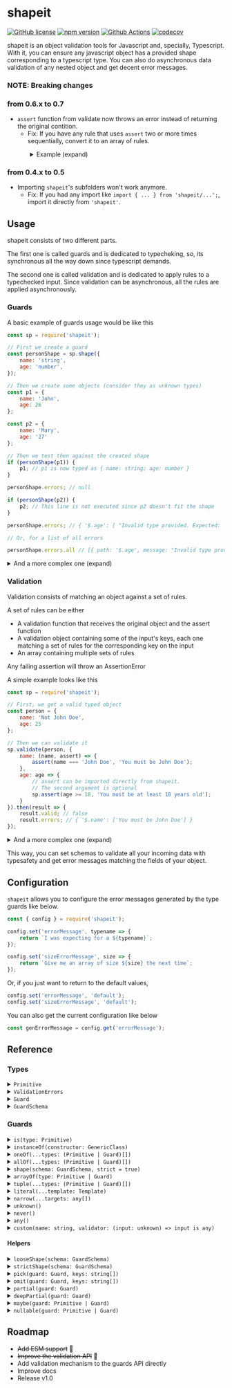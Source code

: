 # shapeit

[![GitHub license](https://img.shields.io/github/license/diegood12/shapeit?color=brightgreen)](https://github.com/diegood12/shapeit/blob/main/LICENSE)
[![npm version](https://img.shields.io/npm/v/shapeit.svg)](https://www.npmjs.com/package/shapeit)
[![Github Actions](https://github.com/diegood12/shapeit/actions/workflows/test.yml/badge.svg)](https://github.com/diegood12/shapeit/actions)
[![codecov](https://codecov.io/gh/diegood12/shapeit/branch/main/graph/badge.svg?token=00LOI4UKTU)](https://codecov.io/gh/diegood12/shapeit)

shapeit is an object validation tools for Javascript and, specially, Typescript. With it, you can ensure any javascript object has a provided shape corresponding to a typescript type. You can also do asynchronous data validation of any nested object and get decent error messages.

### **NOTE**: Breaking changes

### from 0.6.x to 0.7
* `assert` function from validate now throws an error instead of returning the original contition.
    * Fix: If you have any rule that uses `assert` two or more times sequentially, convert it to an array of rules.

<details style="padding-left: 3.3rem;">
<summary>
Example (expand)
</summary>

```typescript
sp.validate(myObj, {
    myProperty: (value, assert) => {
        assert(testCondition1(value), 'error message 1');
        assert(testCondition2(value), 'error message 2');
    }
});
```

would be replaced by

```typescript
sp.validate(myObj, {
    myProperty: [
        (value, assert) => assert(testCondition1(value), 'error message 1'),
        (value, assert) => assert(testCondition2(value), 'error message 2'),
    ]
});
```

or simply

```typescript
sp.validate(myObj, {
    myProperty: [
        value => sp.assert(testCondition1(value), 'error message 1'),
        value => sp.assert(testCondition2(value), 'error message 2'),
    ]
});
```
</details>

### from 0.4.x to 0.5
* Importing `shapeit`'s subfolders won't work anymore.
    * Fix: If you had any import like `import { ... } from 'shapeit/...';`, import it directly from `'shapeit'`.

## Usage

shapeit consists of two different parts.

The first one is called guards and is dedicated to typecheking, so, its synchronous all the way down since typescript demands.

The second one is called validation and is dedicated to apply rules to a typechecked input. Since validation can be asynchronous, all the rules are applied asynchronously.

### Guards

A basic example of guards usage would be like this
```js
const sp = require('shapeit');

// First we create a guard
const personShape = sp.shape({
    name: 'string',
    age: 'number',
});

// Then we create some objects (consider they as unknown types)
const p1 = {
    name: 'John',
    age: 26
};

const p2 = {
    name: 'Mary',
    age: '27'
};

// Then we test then against the created shape
if (personShape(p1)) {
    p1; // p1 is now typed as { name: string; age: number }
}

personShape.errors; // null

if (personShape(p2)) {
    p2; // This line is not executed since p2 doesn't fit the shape
}

personShape.errors; // { '$.age': [ "Invalid type provided. Expected: 'number'" ] }

// Or, for a list of all errors

personShape.errors.all // [{ path: '$.age', message: "Invalid type provided. Expected: 'number'" }]
```

<details>
<summary>
    And a more complex one (expand)
</summary>

```ts
import * as sp from 'shapeit';

const personShape = sp.shape({
    name: 'string',
    age: 'number',
    emails: sp.arrayOf('string')
});

const person = {
    name: 'John Doe',
    age: 25,
    emails: [
        'john.doe@example.com',
        'john_doe@email.com',
        null
    ]
};

if (personShape(person)) {
    person; // Unexecuted line
}

personShape.errors; // { '$.emails.2': [ "Invalid type provided. Expected: 'string'" ] }
```
</details>

### Validation
Validation consists of matching an object against a set of rules.

A set of rules can be either

* A validation function that receives the original object and the assert function
* A validation object containing some of the input's keys, each one matching a set of rules for the corresponding key on the input
* An array containing multiple sets of rules

Any failing assertion will throw an AssertionError

A simple example looks like this
```js
const sp = require('shapeit');

// First, we get a valid typed object
const person = {
    name: 'Not John Doe',
    age: 25
};

// Then we can validate it
sp.validate(person, {
    name: (name, assert) => {
        assert(name === 'John Doe', 'You must be John Doe');
    },
    age: age => {
        // assert can be imported directly from shapeit.
        // The second argument is optional
        sp.assert(age >= 18, 'You must be at least 18 years old');
    }
}).then(result => {
    result.valid; // false
    result.errors; // { '$.name': ['You must be John Doe'] }
});
```

<details>
<summary>
And a more complex one (expand)
</summary>

```typescript
import * as sp from 'shapeit';

// Typescript interface (you can obtain that with guards too)
interface Person {
    name: string;
    age: number;
    emails: string[];
    // Notice "job" is an optional parameter
    job?: {
        id: number;
        bossId: number;
    }
}

const person: Person = {
    name: 'John Doe',
    age: 25,
    emails: [
        'john.doe@example.com',
        'john_doe@email.com'
    ],
    job: {
        id: 13,
        bossId: 10
    }
};

sp.validate(person, {
    name: name => {
        sp.assert(name === 'John Doe', 'You must be John Doe');
    },
    age: age => {
        sp.assert(age >= 18, 'You must be at least 18 years old');
    },
    // An object validator can be an object with its keys
    job: {
        // Those rules will be evaluated only if key "job"
        // exists in the person object. So, don't need to
        // worry about that
        id: async jobId => {
            sp.assert(
                await existsOnDb(jobId),
                'This job doesnt exist on database'
            )
        },
        // Rules can be asynchronous functions 🥳
        // and all of them will be executed in parallel
        bossId: async bossId => {
            sp.assert(
                await existsOnDb(bossId),
                'This employee doesnt exist on database'
            )
        }
    },
    // When you need to validate the entire object and its keys,
    // you can pass an array containing
    // its rule and the rules for its members
    emails: [
        emails => {
            sp.assert(emails.length > 0, 'Provide at least one email');
        },
        {
            // $each is a way to apply the same rule
            // to all the array elements
            $each: email => {
                sp.assert(isValidEmail(email), 'Invalid email');
            }
        }
    ]
}).then(result => {
    // Do something with validation result
});
```
</details>


This way, you can set schemas to validate all your incoming data with typesafety and get error messages matching the fields of your object.

## Configuration

`shapeit` allows you to configure the error messages generated by the type guards like below.

```js
const { config } = require('shapeit');

config.set('errorMessage', typename => {
    return `I was expecting for a ${typename}`;
});

config.set('sizeErrorMessage', size => {
    return `Give me an array of size ${size} the next time`;
});
```

Or, if you just want to return to the default values,

```js
config.set('errorMessage', 'default');
config.set('sizeErrorMessage', 'default');
```

You can also get the current configuration like below

```js
const genErrorMessage = config.get('errorMessage');
```

## Reference

### Types

<details>
<summary>
<code>Primitive</code>
</summary>

String representing a JS basic type.

```ts
type Primitive =
    | 'number' | 'string'    | 'boolean'
    | 'bigint' | 'object'    | 'symbol'
    | 'null'   | 'undefined';
```
</details>

<details>
<summary>
    <code>ValidationErrors</code>
</summary>

Representation of the errors found on a validation process. It's a map of property paths to an array of error messages.

```ts
type ValidationErrors = Record<string, string[]>;
```
</details>

<details>
<summary>
    <code>Guard</code>
</summary>

Basic guard type. Can be called to verify a type synchronously. Validation errors will be present on `Guard.errors` after validation is complete.

```ts
type Guard<T> = {
    (input: unknown): input is T;
    errors: ValidationErrors;
}
```
</details>

<details>
<summary>
    <code>GuardSchema</code>
</summary>

Schema for defining a shape guard. Represents the keys of an object mapped to their respective types.

```ts
type GuardSchema = Record<string, Primitive | Guard>;
```
</details>

### Guards

<details>
<summary>
<code>is(type: Primitive)</code>
</summary>

Creates a basic guard for a primitive type
```js
const isString = is('string');

if (isString(value)) {
    value; // string
}
else {
    console.error(isString.errors); // Errors found
}
```
</details>

<details>
<summary>
<code>instanceOf(constructor: GenericClass)</code>
</summary>

Creates a native instanceof guard. Can be useful when used in conjunction with other guards.
```js
class MyClass {
  // My class code...
}

const isMyClass = instanceOf(MyClass);

if (isMyClass(value)) {
    doSomethingWith(value); // value is typed as MyClass
}
else {
    console.error(isMyClass.errors); // Errors found
}
```
</details>

<details>
<summary>
    <code>oneOf(...types: (Primitive | Guard)[])</code>
</summary>

Creates a guard for a union type from primitive names or other guards
```js
const isValid = oneOf('string', is('number'));

if (isValid(input)) {
    doSomethingWith(input); // input is typed as string | number
}
else {
    console.error(isValid.errors); // Errors found
}
```
</details>

<details>
<summary>
    <code>allOf(...types: (Primitive | Guard)[])</code>
</summary>

Creates a guard for a intersection type from primitive names or other guards
```js
const isValid = allOf(
    looseShape({ a: 'string' }),
    looseShape({ b: 'number' })
);

if (isValid(input)) {
    doSomethingWith(input); // input is typed as { a: string; b: number; }
}
else {
    console.error(isValid.errors); // Errors found
}
```
</details>

<details>
<summary>
    <code>shape(schema: GuardSchema, strict = true)</code>
</summary>

Makes a guard for an object. Types can be specified with other guards or
primitive names.

```js
const isValidData = shape({
  name: 'string',
  emails: arrayOf('string')
});

if (isValidData(input)) {
  doSomethingWith(input); // input is typed as { name: string, emails: string[] }
}
else {
  console.error(isValidData.errors); // Errors found
}
```

The `strict` parameter can be passed to specify if the validation must ensure there are no extraneous keys on the object or not (defaults to true).

```js
const isValidData = shape({
  name: 'string',
  emails: arrayOf('string')
}, false);

// This will be valid
isValidData({
  name: 'John Doe',
  emails: ['john@doe.com', 'john.doe@example.com'],
  age: 34
});
```
</details>

<details>
<summary>
    <code>arrayOf(type: Primitive | Guard)</code>
</summary>
Creates an array shape where all elements must have the same type

```js
const emailsShape = sp.arrayOf('string');

const peopleShape = sp.arrayOf(
  sp.shape({
    name: 'string',
    age: 'number'
  })
);
```
</details>

<details>
<summary>
    <code>tuple(...types: (Primitive | Guard)[])</code>
</summary>

Creates a guard for a tuple type. The order of the arguments is the same as the type order of the tuple

```js
const entryShape = sp.tuple('string', 'number');

if (entryShape(input)) {
  input; // Typed as [string, number]
}
```
</details>

<details>
<summary>
    <code>literal(...template: Template)</code>
</summary>

Creates a guard for a template literal type. It's used alongside with `$` and `$$`.

`$` is used for generating a tempate type derived from a primitive or a list of primitives or literals

```js
const idTemplate = sp.literal('id-', sp.$('bigint'));

if (idTemplate(input)) {
  input; // input is typed as `id-${bigint}`
}
```

`$$` is used for generating sets of allowed values.

```js
const versionTemplate = sp.literal(
    sp.$('bigint'), '.', sp.$('bigint'), '.', sp.$('bigint'),
    sp.$$('', '-alpha', '-beta')
);

if (versionTemplate(input)) {
  input; // input is typed as `${bigint}.${bigint}.${bigint}${'' | '-alpha' | '-beta'}`
}
```
</details>

<details>
<summary>
    <code>narrow(...targets: any[])</code>
</summary>


Creates a guard that perfectly narrows a type.

```js
const is10 = sp.narrow(10);

if (is10(input)) {
  input; // typed as 10
}

const isAorB = sp.narrow('a', 'b');

if (isAorB(input)) {
  input; // typed as 'a' | 'b'
}

const isLikeMyVerySpecificObject = sp.narrow({
  my: {
    specific: {
      property: 'my-specific-value'
    }
  },
  another: {
    specific: {
      property: 'another-specific-value'
    }
  }
});

if (isLikeMyVerySpecificObject(input)) {
  input; // typed exactly as the (very specific) object provided
}
```
</details>

<details>
<summary>
  <code>unknown()</code>
</summary>

Creates a guard that always validates

Equivalent to `unknown` type in TS.
</details>

<details>
<summary>
  <code>never()</code>
</summary>
Creates a guard that never validates

Equivalent to `never` type in TS.
</details>

<details>
<summary>
  <code>any()</code>
</summary>

Creates a guard that always validates

Equivalent to `any` type in TS.

For improved type safety, use unknown instead
</details>

<details>
<summary>
  <code>custom(name: string, validator: (input: unknown) => input is any)</code>
</summary>

Creates a custom guard from a typeguard function

```ts
const myCustomType = sp.custom(
  'myCustomType',
  (input): input is MyCustomType => {
    let result : boolean;

    // test if input is MyCustomType

    return result;
  }
);
```

`custom` also allows you to define your own error messages by simply seting the `errors` property of the generated guard.

```ts
const myCustomType = sp.custom(
  'myCustomType',
  (input): input is MyCustomType => {
    let result : boolean;

    // test if input is MyCustomType

    if (!result) {
      myCustomType.errors = {
        '$.my.property': ['This value is invalid']
      }
    }

    return result;
  }
);
```
</details>

#### Helpers

<details>
<summary>
    <code>looseShape(schema: GuardSchema)</code>
</summary>
Equivalent of <code>shape(schema, false)</code>
</details>

<details>
<summary>
    <code>strictShape(schema: GuardSchema)</code>
</summary>
Equivalent of <code>shape(schema, true)</code>
</details>

<details>
<summary>
    <code>pick(guard: Guard, keys: string[])</code>
</summary>
Creates a shape guard from an original shape by picking a set of its keys.
</details>

<details>
<summary>
    <code>omit(guard: Guard, keys: string[])</code>
</summary>
Creates a shape guard from an original shape by omiting a set of its keys.
</details>

<details>
<summary>
    <code>partial(guard: Guard)</code>
</summary>
Creates a shape where all object keys are optional.

This is NOT valid for nested keys inside objects. If you really need it, use deepPartial instead
</details>

<details>
<summary>
    <code>deepPartial(guard: Guard)</code>
</summary>
Creates a shape where all object keys and nested keys are optional
</details>

<details>
<summary>
    <code>maybe(guard: Primitive | Guard)</code>
</summary>
Shorthand for <code>oneOf(guard, 'undefined');</code>
</details>

<details>
<summary>
    <code>nullable(guard: Primitive | Guard)</code>
</summary>
Shorthand for <code>oneOf(guard, 'null');</code>
</details>

## Roadmap

* ~~Add ESM support~~ 🎉
* ~~Improve the validation API~~ 🎉
* Add validation mechanism to the guards API directly
* Improve docs
* Release v1.0
